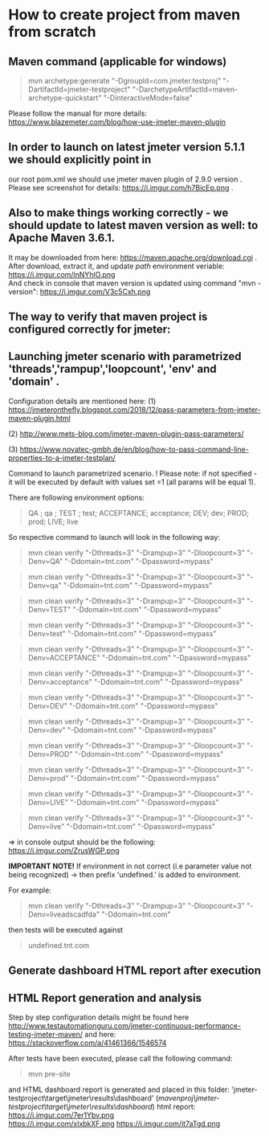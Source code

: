 # How to create project from maven from scratch
## Maven command (applicable for windows)

> mvn archetype:generate "-DgroupId=com.jmeter.testproj"  "-DartifactId=jmeter-testproject" "-DarchetypeArtifactId=maven-archetype-quickstart" "-DinteractiveMode=false"

Please follow the manual for more details: https://www.blazemeter.com/blog/how-use-jmeter-maven-plugin

## In order to launch on latest jmeter version 5.1.1 we should explicitly point in
our root pom.xml we should use jmeter maven plugin of 2.9.0 version  .
Please see screenshot for details: https://i.imgur.com/h7BicEp.png  .


## Also to make things working correctly  -  we should update to latest maven version as well: to Apache Maven 3.6.1.  
It may be downloaded from here:  https://maven.apache.org/download.cgi    .  
After download, extract it, and update *path* environment veriable:  https://i.imgur.com/lnNYhlO.png  
And check in console that maven version is updated using command "mvn -version": https://i.imgur.com/V3c5Cxh.png  



## The way to verify that maven project is configured correctly for jmeter: 
## Launching jmeter scenario with parametrized 'threads','rampup','loopcount', 'env' and 'domain' .

Configuration details are mentioned here: 
(1) https://jmeteronthefly.blogspot.com/2018/12/pass-parameters-from-jmeter-maven-plugin.html

(2) http://www.mets-blog.com/jmeter-maven-plugin-pass-parameters/

(3) https://www.novatec-gmbh.de/en/blog/how-to-pass-command-line-properties-to-a-jmeter-testplan/

Command to launch parametrized scenario. 
! Please note: if not specified -  it will be executed by default with values set =1 (all params will be equal 1).

There are following environment options: 
> QA ; qa ; TEST ; test; ACCEPTANCE; acceptance; DEV; dev; PROD; prod; LIVE; live

So respective command to launch will look in the following way: 
> mvn clean verify "-Dthreads=3" "-Drampup=3" "-Dloopcount=3" "-Denv=QA" "-Ddomain=tnt.com" "-Dpassword=mypass"

> mvn clean verify "-Dthreads=3" "-Drampup=3" "-Dloopcount=3" "-Denv=qa" "-Ddomain=tnt.com" "-Dpassword=mypass"

> mvn clean verify "-Dthreads=3" "-Drampup=3" "-Dloopcount=3" "-Denv=TEST" "-Ddomain=tnt.com" "-Dpassword=mypass"

> mvn clean verify "-Dthreads=3" "-Drampup=3" "-Dloopcount=3" "-Denv=test" "-Ddomain=tnt.com" "-Dpassword=mypass"

> mvn clean verify "-Dthreads=3" "-Drampup=3" "-Dloopcount=3" "-Denv=ACCEPTANCE" "-Ddomain=tnt.com" "-Dpassword=mypass"

> mvn clean verify "-Dthreads=3" "-Drampup=3" "-Dloopcount=3" "-Denv=acceptance" "-Ddomain=tnt.com" "-Dpassword=mypass"

> mvn clean verify "-Dthreads=3" "-Drampup=3" "-Dloopcount=3" "-Denv=DEV" "-Ddomain=tnt.com" "-Dpassword=mypass"

> mvn clean verify "-Dthreads=3" "-Drampup=3" "-Dloopcount=3" "-Denv=dev" "-Ddomain=tnt.com" "-Dpassword=mypass"

> mvn clean verify "-Dthreads=3" "-Drampup=3" "-Dloopcount=3" "-Denv=PROD" "-Ddomain=tnt.com" "-Dpassword=mypass"

> mvn clean verify "-Dthreads=3" "-Drampup=3" "-Dloopcount=3" "-Denv=prod" "-Ddomain=tnt.com" "-Dpassword=mypass"

> mvn clean verify "-Dthreads=3" "-Drampup=3" "-Dloopcount=3" "-Denv=LIVE" "-Ddomain=tnt.com" "-Dpassword=mypass"

> mvn clean verify "-Dthreads=3" "-Drampup=3" "-Dloopcount=3" "-Denv=live" "-Ddomain=tnt.com" "-Dpassword=mypass"

=> in console output should be the following: 
https://i.imgur.com/ZrusWGP.png  



**IMPORTANT NOTE!** If environment in not correct (i.e parameter value not being recognized) -> 
then prefix 'undefined.' is added to environment.

For example:    
> mvn clean verify "-Dthreads=3" "-Drampup=3" "-Dloopcount=3" "-Denv=liveadscadfda" "-Ddomain=tnt.com"

then tests will be executed against 

> undefined.tnt.com 


## Generate dashboard HTML report after  execution
## HTML Report generation and analysis
Step by step configuration details might be found here
http://www.testautomationguru.com/jmeter-continuous-performance-testing-jmeter-maven/
and  here: https://stackoverflow.com/a/41461366/1546574 

After tests have been executed, please call the following command: 
>   mvn pre-site

and HTML dashboard report is generated and placed in this folder: 
'jmeter-testproject\target\jmeter\results\dashboard' (_mavenproj\jmeter-testproject\target\jmeter\results\dashboard_) 
html report:
https://i.imgur.com/7er1Ybv.png   
https://i.imgur.com/xlxbkXF.png
https://i.imgur.com/it7aTgd.png


  
  